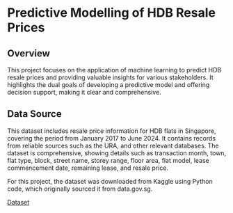 # Predictive Modelling of HDB Resale Prices

## Overview
This project focuses on the application of machine learning to predict HDB resale prices and providing valuable insights for various stakeholders. It highlights the 
dual goals of developing a predictive model and offering decision support, making it clear and comprehensive.

## Data Source
This dataset includes resale price information for HDB flats in Singapore, covering the period from January 2017 to June 2024. It contains records from reliable sources such as the URA, and other relevant databases. The dataset is comprehensive, showing details such as transaction month, town, flat type, block, street name, storey range, floor area, flat model, lease commencement date, remaining lease, and resale price.

For this project, the dataset was downloaded from Kaggle using Python code, which originally sourced it from data.gov.sg. 

[Dataset](Data/sg-resale-flat-prices-2017-onwards.csv)
